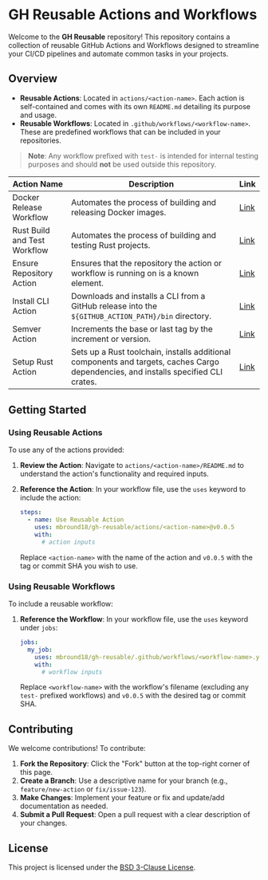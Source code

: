 # GH Reusable Actions and Workflows

Welcome to the **GH Reusable** repository! This repository contains a collection of reusable GitHub Actions and Workflows designed to streamline your CI/CD pipelines and automate common tasks in your projects.

## Overview

- **Reusable Actions**: Located in `actions/<action-name>`. Each action is self-contained and comes with its own `README.md` detailing its purpose and usage.
- **Reusable Workflows**: Located in `.github/workflows/<workflow-name>`. These are predefined workflows that can be included in your repositories.

> **Note**: Any workflow prefixed with `test-` is intended for internal testing purposes and should **not** be used outside this repository.

<!-- GENERATED:GITHUB-CATALOG:START -->

| Action Name                  | Description                                                                                                                         | Link                                  |
| ---------------------------- | ----------------------------------------------------------------------------------------------------------------------------------- | ------------------------------------- |
| Docker Release Workflow      | Automates the process of building and releasing Docker images.                                                                      | [Link](#docker-release-workflow)      |
| Rust Build and Test Workflow | Automates the process of building and testing Rust projects.                                                                        | [Link](#rust-build-and-test-workflow) |
| Ensure Repository Action     | Ensures that the repository the action or workflow is running on is a known element.                                                | [Link](#ensure-repository-action)     |
| Install CLI Action           | Downloads and installs a CLI from a GitHub release into the `${GITHUB_ACTION_PATH}/bin` directory.                                  | [Link](#install-cli-action)           |
| Semver Action                | Increments the base or last tag by the increment or version.                                                                        | [Link](#semver-action)                |
| Setup Rust Action            | Sets up a Rust toolchain, installs additional components and targets, caches Cargo dependencies, and installs specified CLI crates. | [Link](#setup-rust-action)            |

<!-- GENERATED:GITHUB-CATALOG:STOP -->

## Getting Started

### Using Reusable Actions

To use any of the actions provided:

1. **Review the Action**: Navigate to `actions/<action-name>/README.md` to understand the action's functionality and required inputs.
2. **Reference the Action**: In your workflow file, use the `uses` keyword to include the action:

   ```yaml
   steps:
     - name: Use Reusable Action
       uses: mbround18/gh-reusable/actions/<action-name>@v0.0.5
       with:
         # action inputs
   ```

   Replace `<action-name>` with the name of the action and `v0.0.5` with the tag or commit SHA you wish to use.

### Using Reusable Workflows

To include a reusable workflow:

1. **Reference the Workflow**: In your workflow file, use the `uses` keyword under `jobs`:

   ```yaml
   jobs:
     my_job:
       uses: mbround18/gh-reusable/.github/workflows/<workflow-name>.yaml@v0.0.5
       with:
         # workflow inputs
   ```

   Replace `<workflow-name>` with the workflow's filename (excluding any `test-` prefixed workflows) and `v0.0.5` with the desired tag or commit SHA.

## Contributing

We welcome contributions! To contribute:

1. **Fork the Repository**: Click the "Fork" button at the top-right corner of this page.
2. **Create a Branch**: Use a descriptive name for your branch (e.g., `feature/new-action` or `fix/issue-123`).
3. **Make Changes**: Implement your feature or fix and update/add documentation as needed.
4. **Submit a Pull Request**: Open a pull request with a clear description of your changes.

## License

This project is licensed under the [BSD 3-Clause License](LICENSE).
